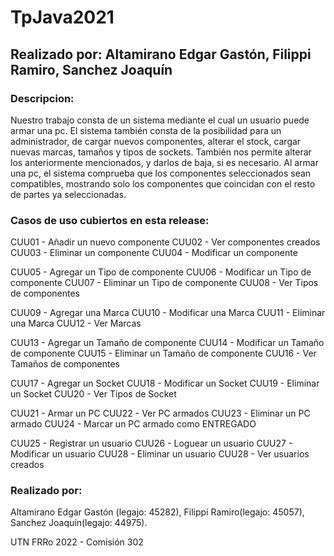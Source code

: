 # TpJava2021

## Realizado por: Altamirano Edgar Gastón, Filippi Ramiro, Sanchez Joaquín

### Descripcion:

Nuestro trabajo consta de un sistema mediante el cual un usuario puede armar una pc. El sistema también consta de la posibilidad para un administrador, de cargar nuevos componentes, alterar el stock, cargar nuevas marcas, tamaños y tipos de sockets. También nos permite alterar los anteriormente mencionados, y darlos de baja, si es necesario.
Al armar una pc, el sistema comprueba que los componentes seleccionados sean compatibles, mostrando solo los componentes que coincidan con el resto de partes ya seleccionadas.

### Casos de uso cubiertos en esta release:

CUU01 - Añadir un nuevo componente
CUU02 - Ver componentes creados
CUU03 - Eliminar un componente
CUU04 - Modificar un componente

CUU05 - Agregar un Tipo de componente
CUU06 - Modificar un Tipo de componente
CUU07 - Eliminar un Tipo de componente
CUU08 - Ver Tipos de componentes

CUU09 - Agregar una Marca
CUU10 - Modificar una Marca
CUU11 - Eliminar una Marca
CUU12 - Ver Marcas

CUU13 - Agregar un Tamaño de componente
CUU14 - Modificar un Tamaño de componente
CUU15 - Eliminar un Tamaño de componente
CUU16 - Ver Tamaños de componentes

CUU17 - Agregar un Socket
CUU18 - Modificar un Socket
CUU19 - Eliminar un Socket
CUU20 - Ver Tipos de Socket

CUU21 - Armar un PC
CUU22 - Ver PC armados
CUU23 - Eliminar un PC armado
CUU24 - Marcar un PC armado como ENTREGADO

CUU25 - Registrar un usuario
CUU26 - Loguear un usuario
CUU27 - Modificar un usuario
CUU28 - Eliminar un usuario
CUU28 - Ver usuarios creados

### Realizado por:

Altamirano Edgar Gastón (legajo: 45282), Filippi Ramiro(legajo: 45057), Sanchez Joaquín(legajo: 44975).

UTN FRRo 2022 - Comisión 302
